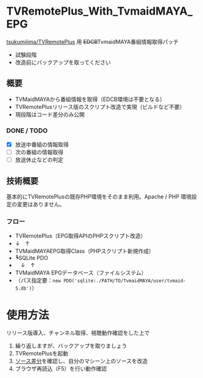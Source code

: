 # TVRemotePlus_With_TvmaidMAYA_EPG

[tsukumijima/TVRemotePlus](https://github.com/tsukumijima/TVRemotePlus) 用 ~~EDCB~~TvmaidMAYA番組情報取得パッチ

- 試験段階
- 改造前にバックアップを取ってください

## 概要
- TVMaidMAYAから番組情報を取得（EDCB環境は不要となる）
- TVRemotePlusリリース版のスクリプト改造で実現（ビルドなど不要）
- 現段階はコード差分のみ公開

### DONE / TODO
- [x] 放送中番組の情報取得
- [ ] 次の番組の情報取得
- [ ] 放送休止などの判定

## 技術概要

基本的にTVRemotePlusの既存PHP環境をそのまま利用。Apache / PHP 環境設定の変更はありません。

### フロー
- TVRemotePlus（EPG取得APIのPHPスクリプト改造） 
- ↓　↑
- TVMaidMAYAEPG取得Class（PHPスクリプト新規作成）
- ┗SQLite PDO
- 　↓　↑
- TVMaidMAYA EPGデータベース（ファイルシステム）
- （パス指定要：`new PDO('sqlite:./PATH/TO/TvmaidMAYA/user/tvmaid-5.db')`）

# 使用方法
リリース版導入、チャンネル取得、視聴動作確認をした上で
1. 繰り返しますが、バックアップを取りましょう
2. TVRemotePlusを起動
3. [ソース差分](https://github.com/flysaki/TVRemotePlus_With_TvmaidMAYA_EPG/commit/97a0d0f79465612b3fe4dc7a8cd67e08b7f6da96)を確認し、自分のマシーン上のソースを改造
4. ブラウザ再読込（F5）を行い動作確認
